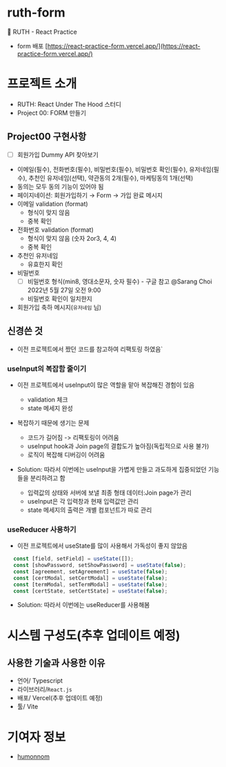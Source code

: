 # ruth-form
🌱 RUTH - React Practice

* form 배포 [https://react-practice-form.vercel.app/](https://react-practice-form.vercel.app/)

# 프로젝트 소개
- RUTH: React Under The Hood 스터디
- Project 00: FORM 만들기

## Project00 구현사항

- [ ]  회원가입 Dummy API 찾아보기
- 이메일(필수), 전화번호(필수), 비밀번호(필수), 비밀번호 확인(필수), 유저네임(필수), 추천인 유저네임(선택), 약관동의 2개(필수), 마케팅동의 1개(선택)
- 동의는 모두 동의 기능이 있어야 됨
- 페이지네이션: 회원가입하기 → Form → 가입 완료 메시지
- 이메일 validation (format)
    - 형식이 맞지 않음
    - 중복 확인
- 전화번호 validation (format)
    - 형식이 맞지 않음 (숫자 2or3, 4, 4)
    - 중복 확인
- 추천인 유저네임
    - 유효한지 확인
- 비밀번호
    - [ ]  비밀번호 형식(min8, 영대소문자, 숫자 필수) - 구글 참고 @Sarang Choi 2022년 5월 27일 오전 9:00
    - 비밀번호 확인이 일치한지
- 회원가입 축하 메시지(`유저네임` 님)

<!--
# 실행 화면(추후 업데이트 예정)

# 실행 방법(추후 업데이트 예정)
-->

## 신경쓴 것
* 이전 프로젝트에서 짰던 코드를 참고하여 리팩토링 하였음`

### useInput의 복잡함 줄이기

* 이전 프로젝트에서 useInput이 많은 역할을 맡아 복잡해진 경험이 있음
   - validation 체크
   - state 메세지 완성

* 복잡하기 때문에 생기는 문제
   - 코드가 길어짐 -> 리팩토링이 어려움
   - useInput hook과 Join page의 결합도가 높아짐(독립적으로 사용 불가)
   - 로직이 복잡해 디버깅이 어려움

* Solution: 따라서 이번에는 useInput을 가볍게 만들고 과도하게 집중되었던 기능들을 분리하려고 함
   - 입력값의 상태와 서버에 보낼 최종 형태 데이터:Join page가 관리
   - useInput은 각 입력창과 현재 입력값만 관리
   - state 메세지의 출력은 개별 컴포넌트가 따로 관리

### useReducer 사용하기
* 이전 프로젝트에서 useState를 많이 사용해서 가독성이 좋지 않았음

```js
  const [field, setField] = useState([]);
  const [showPassword, setShowPassword] = useState(false);
  const [agreement, setAgreement] = useState(false);
  const [certModal, setCertModal] = useState(false);
  const [termModal, setTermModal] = useState(false);
  const [certState, setCertState] = useState(false);

```

* Solution: 따라서 이번에는 useReducer를 사용해봄 

# 시스템 구성도(추후 업데이트 예정)
## 사용한 기술과 사용한 이유
   - 언어/ Typescript
   - 라이브러리/`React.js`
   - 배포/ Vercel(추후 업데이트 예정)
   - 툴/ Vite
<!--
# 저작권 및 라이선스(추후 업데이트 예정)
# 버그 및 기능 요청(추후 업데이트 예정)
-->
# 기여자 정보
- [humonnom](https://github.com/humonnom)
